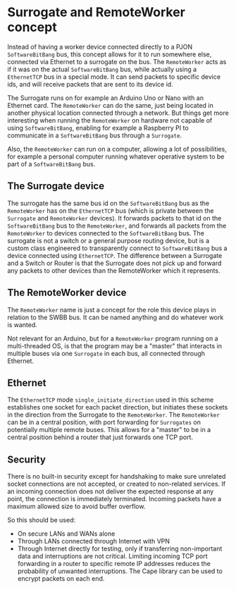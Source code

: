 
# Surrogate and RemoteWorker concept
Instead of having a worker device connected directly to a PJON `SoftwareBitBang` bus, this concept allows for it to run
somewhere else, connected via Ethernet to a surrogate on the bus. The `RemoteWorker` acts as if it was on the actual
`SoftwareBitBang` bus, while actually using a `EthernetTCP` bus in a special mode. It can send packets to specific device ids,
and will receive packets that are sent to its device id.

The Surrogate runs on for example an Arduino Uno or Nano with an Ethernet card.
The `RemoteWorker` can do the same, just being located in another physical location connected through a network.
But things get more interesting when running the `RemoteWorker` on hardware not capable of using `SoftwareBitBang`,
enabling for example a Raspberry PI to communicate in a `SoftwareBitBang` bus through a `Surrogate`.

Also, the `RemoteWorker` can run on a computer, allowing a lot of possibilities, for example a personal computer running whatever operative system to be part of a `SoftwareBitBang` bus.

## The Surrogate device
The surrogate has the same bus id on the `SoftwareBitBang` bus as the `RemoteWorker` has on the `EthernetTCP` bus (which is private between the `Surrogate` and `RemoteWorker` devices). It forwards packets to that id on the `SoftwareBitBang` bus to the `RemoteWorker`, and forwards all packets from the `RemoteWorker` to devices connected to the `SoftwareBitBang` bus. The surrogate is not a switch or a general purpose routing device, but is a custom class engineered to transparently connect to `SoftwareBitBang` bus a device connected using `EthernetTCP`. The difference between a Surrogate and a Switch or Router is that the Surrogate does not pick up and forward any packets to other devices than the RemoteWorker which it represents.

## The RemoteWorker device
The `RemoteWorker` name is just a concept for the role this device plays in relation to the SWBB bus. It can be named anything and do whatever work is wanted.

Not relevant for an Arduino, but for a `RemoteWorker` program running on a multi-threaded OS, is that the program may be a "master" that interacts in multiple buses via one `Surrogate` in each bus, all connected through Ethernet.

## Ethernet
The `EthernetTCP` mode `single_initiate_direction` used in this scheme establishes one socket for each packet direction, but initiates these sockets in the direction from the Surrogate to the `RemoteWorker`. The `RemoteWorker` can be in a central position, with port forwarding for `Surrogates` on potentially multiple remote buses. This allows for a "master" to be in a central position behind a router that just forwards one TCP port.

## Security
There is no built-in security except for handshaking to make sure unrelated socket connections are not accepted, or created to non-related services. If an incoming connection does not deliver the expected response at any point, the connection is immediately terminated. Incoming packets have a maximum allowed size to avoid buffer overflow.

So this should be used:
* On secure LANs and WANs alone
* Through LANs connected through Internet with VPN
* Through Internet directly for testing, only if transferring non-important data and interruptions are not critical. Limiting incoming TCP port forwarding in a router to specific remote IP addresses reduces the probability of unwanted interruptions. The Cape library can be used to encrypt packets on each end.
